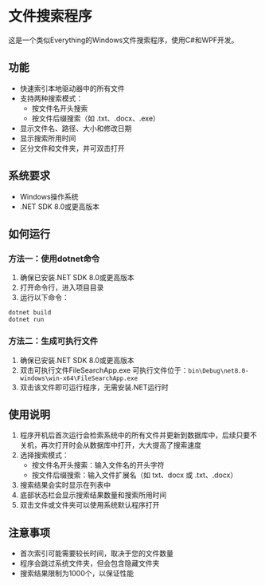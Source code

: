 # 文件搜索程序

这是一个类似Everything的Windows文件搜索程序，使用C#和WPF开发。

## 功能

- 快速索引本地驱动器中的所有文件
- 支持两种搜索模式：
  - 按文件名开头搜索
  - 按文件后缀搜索（如 .txt、.docx、.exe）
- 显示文件名、路径、大小和修改日期
- 显示搜索所用时间
- 区分文件和文件夹，并可双击打开

## 系统要求

- Windows操作系统
- .NET SDK 8.0或更高版本

## 如何运行

### 方法一：使用dotnet命令

1. 确保已安装.NET SDK 8.0或更高版本
2. 打开命令行，进入项目目录
3. 运行以下命令：

```
dotnet build
dotnet run
```

### 方法二：生成可执行文件

1. 确保已安装.NET SDK 8.0或更高版本
2. 双击可执行文件FileSearchApp.exe
   可执行文件位于：`bin\Debug\net8.0-windows\win-x64\FileSearchApp.exe`
3. 双击该文件即可运行程序，无需安装.NET运行时

## 使用说明

1. 程序开机后首次运行会检索系统中的所有文件并更新到数据库中，后续只要不关机，再次打开时会从数据库中打开，大大提高了搜索速度
2. 选择搜索模式：
   - 按文件名开头搜索：输入文件名的开头字符
   - 按文件后缀搜索：输入文件扩展名（如 txt、docx 或 .txt、.docx）
3. 搜索结果会实时显示在列表中
4. 底部状态栏会显示搜索结果数量和搜索所用时间
5. 双击文件或文件夹可以使用系统默认程序打开

## 注意事项

- 首次索引可能需要较长时间，取决于您的文件数量
- 程序会跳过系统文件夹，但会包含隐藏文件夹
- 搜索结果限制为1000个，以保证性能 
